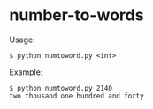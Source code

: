 # number-to-words

Usage:
```
$ python numtoword.py <int>
```

Example:
```
$ python numtoword.py 2140
two thousand one hundred and forty
```
